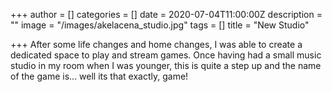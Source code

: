 +++
author = []
categories = []
date = 2020-07-04T11:00:00Z
description = ""
image = "/images/akelacena_studio.jpg"
tags = []
title = "New Studio"

+++
After some life changes and home changes, I was able to create a dedicated space to play and stream games. Once having had a small music studio in my room when I was younger, this is quite a step up and the name of the game is... well its that exactly, game!